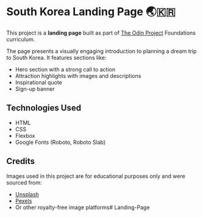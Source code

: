 # South Korea Landing Page 🌏🇰🇷

This project is a **landing page** built as part of [The Odin Project](https://www.theodinproject.com/) Foundations curriculum.

The page presents a visually engaging introduction to planning a dream trip to South Korea. It features sections like:

- Hero section with a strong call to action
- Attraction highlights with images and descriptions
- Inspirational quote
- Sign-up banner

## Technologies Used

- HTML
- CSS
- Flexbox
- Google Fonts (Roboto, Roboto Slab)

## Credits

Images used in this project are for educational purposes only and were sourced from:

- [Unsplash](https://unsplash.com/)
- [Pexels](https://pexels.com/)
- Or other royalty-free image platforms# Landing-Page